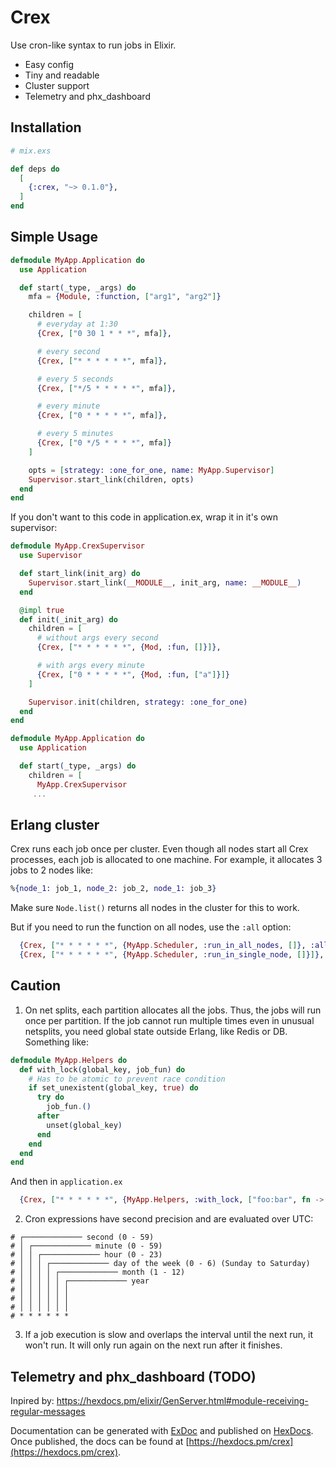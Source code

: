 # Crex

Use cron-like syntax to run jobs in Elixir.

- Easy config
- Tiny and readable
- Cluster support
- Telemetry and phx_dashboard

## Installation

```elixir
# mix.exs

def deps do
  [
    {:crex, "~> 0.1.0"},
  ]
end
```

## Simple Usage

```elixir
defmodule MyApp.Application do
  use Application

  def start(_type, _args) do
    mfa = {Module, :function, ["arg1", "arg2"]}

    children = [
      # everyday at 1:30
      {Crex, ["0 30 1 * * *", mfa]},

      # every second
      {Crex, ["* * * * * *", mfa]},

      # every 5 seconds
      {Crex, ["*/5 * * * * *", mfa]},

      # every minute
      {Crex, ["0 * * * * *", mfa]},

      # every 5 minutes
      {Crex, ["0 */5 * * * *", mfa]}
    ]

    opts = [strategy: :one_for_one, name: MyApp.Supervisor]
    Supervisor.start_link(children, opts)
  end
end
```

If you don't want to this code in application.ex, wrap it in it's own supervisor:
```elixir
defmodule MyApp.CrexSupervisor
  use Supervisor

  def start_link(init_arg) do
    Supervisor.start_link(__MODULE__, init_arg, name: __MODULE__)
  end

  @impl true
  def init(_init_arg) do
    children = [
      # without args every second
      {Crex, ["* * * * * *", {Mod, :fun, []}]},

      # with args every minute
      {Crex, ["0 * * * * *", {Mod, :fun, ["a"]}]}
    ]

    Supervisor.init(children, strategy: :one_for_one)
  end
end
```

```elixir
defmodule MyApp.Application do
  use Application

  def start(_type, _args) do
    children = [
      MyApp.CrexSupervisor
     ...
```

## Erlang cluster
Crex runs each job once per cluster. Even though all nodes start all Crex processes,
each job is allocated to one machine. For example, it allocates 3 jobs to 2 nodes like:

```elixir
%{node_1: job_1, node_2: job_2, node_1: job_3}
```

Make sure `Node.list()` returns all nodes in the cluster for this to work.

But if you need to run the function on all nodes, use the `:all` option:

```elixir
  {Crex, ["* * * * * *", {MyApp.Scheduler, :run_in_all_nodes, []}, :all]},
  {Crex, ["* * * * * *", {MyApp.Scheduler, :run_in_single_node, []}]},
```


## Caution
1. On net splits, each partition allocates all the jobs. Thus, the jobs will run once per partition.
If the job cannot run multiple times even in unusual netsplits, you need global state outside Erlang,
like Redis or DB. Something like:

```elixir
defmodule MyApp.Helpers do
  def with_lock(global_key, job_fun) do
    # Has to be atomic to prevent race condition
    if set_unexistent(global_key, true) do
      try do
        job_fun.()
      after
        unset(global_key)
      end
    end
  end
end
```

And then in `application.ex`

```elixir
  {Crex, ["* * * * * *", {MyApp.Helpers, :with_lock, ["foo:bar", fn -> Foo.bar() end]}]},
```

2. Cron expressions have second precision and are evaluated over UTC:

```
# ┌───────────── second (0 - 59)
# │ ┌───────────── minute (0 - 59)
# │ │ ┌───────────── hour (0 - 23)
# │ │ │ ┌───────────── day of the week (0 - 6) (Sunday to Saturday)
# │ │ │ │ ┌───────────── month (1 - 12)
# │ │ │ │ │ ┌───────────── year
# │ │ │ │ │ │
# │ │ │ │ │ │
# │ │ │ │ │ │
# * * * * * *
```

3. If a job execution is slow and overlaps the interval until the next run, it won't run.
It will only run again on the next run after it finishes.

## Telemetry and phx_dashboard (TODO)

Inpired by: https://hexdocs.pm/elixir/GenServer.html#module-receiving-regular-messages

Documentation can be generated with [ExDoc](https://github.com/elixir-lang/ex_doc)
and published on [HexDocs](https://hexdocs.pm). Once published, the docs can
be found at [https://hexdocs.pm/crex](https://hexdocs.pm/crex).

